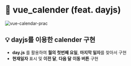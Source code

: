 # 📅 vue_calender (feat. dayjs)

![vue-calendar-prac](https://user-images.githubusercontent.com/100943412/214652059-6fa3741f-c1d6-4b05-928d-89c6a300051f.gif)
## 💡 dayjs를 이용한 calender 구현
- **day.js** 를 활용하여 **월의 첫번째 요일**, **마지막 일자**를 찾아서 구현
- **현재일자** 표시 및 **이전 달**, **다음 달** **이동 버튼** 구현
